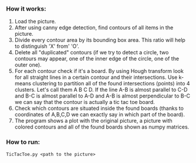 ### How it works:
1. Load the picture.
1. After using canny edge detection, find contours of all items in the picture.
1. Divide every contour area by its bounding box area. This ratio will help to distinguish 'X' from' 'O'.
1. Delete all "duplicated" contours (if we try to detect a circle, two contours may appear, one of the inner edge of the circle, one of the outer one).
1. For each contour check if it's a board. By using Hough transform look for all straight lines in
a certain contour and their intersections. Use k-means clustering to partition all of the found intersections (points) into 4 clusters. Let's call them A B C D.
If the line A-B is almost parallel to C-D and B-C is almost parallel to A-D and A-B is almost perpendicular to B-C we can say that the contour is actually a tic tac toe board.
1. Check which contours are situated inside the found boards (thanks to coordinates of A,B,C,D we can exactly say in which part of the board).
1. The program shows a plot with the original picture, a picture with colored contours and all of the found boards shown as numpy matrices.

### How to run:
```
TicTacToe.py <path to the picture>
```
